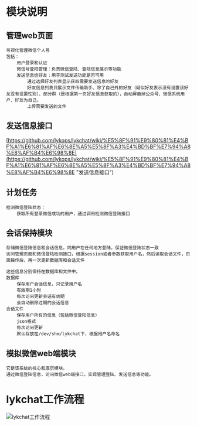 # 模块说明

## 管理web页面
	可视化管理微信个人号
	包括：
		用户登录和认证
		微信号登陆管理：负责微信登陆、登陆信息展示等功能
		发送信息给好友：用于测试发送功能是否可用
			通过选择好友列表显示获取需要发送信息的好友
			好友信息列表只展示文件传输助手、除了自己外的好友（疑似好友表示没有设置该好友没有设置性别）、部分群（是根据第一页好友信息获取的），自动屏蔽掉公众号、微信系统用户、好友为自己。
			上传需要发送的文件

## 发送信息接口 ##
[https://github.com/lykops/lykchat/wiki/%E5%8F%91%E9%80%81%E4%BF%A1%E6%81%AF%E6%8E%A5%E5%8F%A3%E4%BD%BF%E7%94%A8%E8%AF%B4%E6%98%8E](https://github.com/lykops/lykchat/wiki/%E5%8F%91%E9%80%81%E4%BF%A1%E6%81%AF%E6%8E%A5%E5%8F%A3%E4%BD%BF%E7%94%A8%E8%AF%B4%E6%98%8E "发送信息接口")

## 计划任务
	检测微信登陆状态：
		获取所有登录微信成功的用户，通过调用检测微信登陆接口

## 会话保持模块
	存储微信登陆信息和会话信息，同用户在任何地方登陆，保证微信登陆状态一致
	访问管理页面和微信登陆检测接口，根据session或者参数获取用户名，然后读取会话文件，页面操作后，再一次更新数据库和会话文件

	这些信息分别保持在数据库和文件中。
	数据库
		保存用户会话信息，只记录用户名
		有效期1小时
		每次访问更新会话有效期
		会自动删除过期的会话信息
	会话文件
		保存用户所有的信息（包括微信登陆信息）
		json格式
		每次访问更新
		默认存放在/dev/shm/lykchat下，根据用户名命名

## 模拟微信web端模块
	它是该系统的核心和底层模块。
	通过微信登陆信息，访问微信web端接口，实现管理登陆、发送信息等功能。
	
# lykchat工作流程
![lykchat工作流程](https://raw.githubusercontent.com/lykops/lykchat/master/doc/lykchat工作流程.jpg)